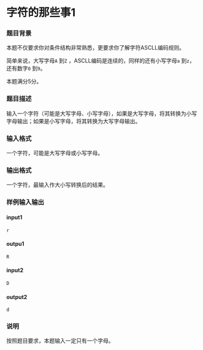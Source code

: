 # 字符的那些事1

### 题目背景

本题不仅要求你对条件结构非常熟悉，更要求你了解字符ASCLL编码规则。

简单来说，大写字母`A` 到`Z` ，ASCLL编码是连续的，同样的还有小写字母`a` 到`z`，还有数字`0` 到`9`。

本题满分5分。

### 题目描述

输入一个字符（可能是大写字母、小写字母），如果是大写字母，将其转换为小写字母输出；如果是小写字母，将其转换为大写字母输出。

### 输入格式

一个字符，可能是大写字母或小写字母。

### 输出格式

一个字符，最输入作大小写转换后的结果。

### 样例输入输出

#### input1

```
r
```

#### outpu1

```
R
```

#### input2

```
D
```

#### output2

```
d
```

### 说明

按照题目要求，本题输入一定只有一个字母。